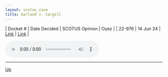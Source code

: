 ```yaml
---
layout: scotus_case
title: Garland v. Cargill
---
```


| Docket # | Date Decided | SCOTUS Opinion | Oyez |
| 22-976 | 14 Jun 24 | [Link](https://www.supremecourt.gov/opinions/23pdf/602us1r36_k537.pdf) | [Link](https://www.oyez.org/cases/2023/22-976) |

<audio controls>
   <source src='./resources/22-976.mp3' type='audio/mpeg'>
</audio>

<object data='./resources/22-976.pdf' type='application/pdf'></object>

---

[Up](./README.md)